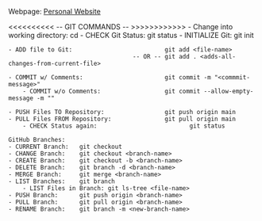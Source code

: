    Webpage: [Personal Website](https://dylanramdhan.github.io/dylanramdhan/)

<<<<<<<<<< -- GIT COMMANDS -- >>>>>>>>>>>>
    - Change into working directory:            cd <working-directory>
    - CHECK Git Status:                         git status
    - INITIALIZE Git:                           git init
   
    - ADD file to Git:                          git add <file-name> 
                                       -- OR -- git add . <adds-all-changes-from-current-file>
   
    - COMMIT w/ Comments:                       git commit -m "<commmit-message>"
        - COMMIT w/o Comments:                  git commit --allow-empty-message -m ""

    - PUSH Files TO Repository:                 git push origin main
    - PULL Files FROM Repository:               git pull origin main
        - CHECK Status again:                          git status

    GitHub Branches:
    - CURRENT Branch:   git checkout
    - CHANGE Branch:    git checkout <branch-name>
    - CREATE Branch:    git checkout -b <branch-name>
    - DELETE Branch:    git branch -d <branch-name>
    - MERGE Branch:     git merge <branch-name>
    - LIST Branches:    git branch
        - LIST Files in Branch: git ls-tree <file-name>
    - PUSH Branch:      git push origin <branch-name>
    - PULL Branch:      git pull origin <branch-name>
    - RENAME Branch:    git branch -m <new-branch-name>
